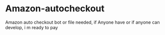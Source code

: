 # Amazon-autocheckout
Amazon auto checkout bot or file needed, if Anyone have or if anyone can develop, i m ready to pay
